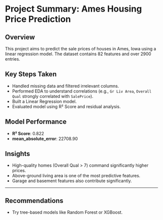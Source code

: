 # Project Summary: Ames Housing Price Prediction

## Overview

This project aims to predict the sale prices of houses in Ames, Iowa using a linear regression model. The dataset contains 82 features and over 2900 entries.

## Key Steps Taken

- Handled missing data and filtered irrelevant columns.
- Performed EDA to understand correlations (e.g., `Gr Liv Area`, `Overall Qual` strongly correlated with `SalePrice`).
- Built a Linear Regression model.
- Evaluated model using R² Score and residual analysis.

## Model Performance

- **R² Score**: 0.822
- **mean_absolute_error**: 22708.90

## Insights

- High-quality homes (Overall Qual > 7) command significantly higher prices.
- Above-ground living area is one of the most predictive features.
- Garage and basement features also contribute significantly.

---

## Recommendations

- Try tree-based models like Random Forest or XGBoost.
